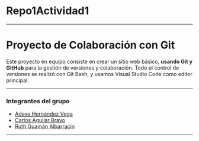 # Repo1Actividad1

---

# Proyecto de Colaboración con Git

Este proyecto en equipo consiste en crear un sitio web básico, **usando Git y GitHub** para la gestión de versiones y colaboración. Todo el control de versiones se realizó con Git Bash, y usamos Visual Studio Code como editor principal.

---

### Integrantes del grupo

- [Adexe Hernández Vega](https://github.com/adexeHernandez)
- [Carlos Aguilar Bravo](https://github.com/aguica)
- [Ruth Guamán Albarracín](https://github.com/RuthG27)

---
